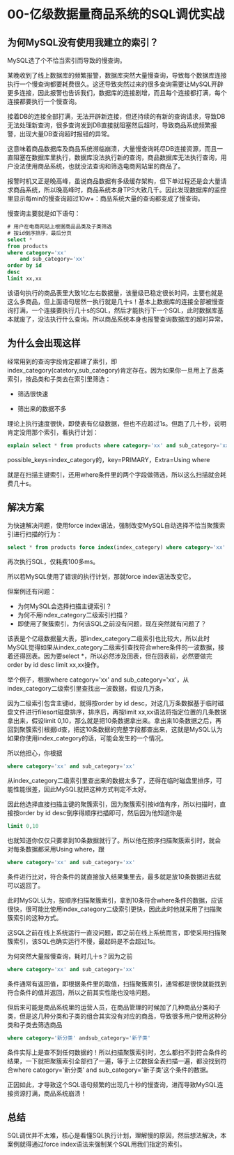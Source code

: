 # 00-亿级数据量商品系统的SQL调优实战

## 为何MySQL没有使用我建立的索引？

MySQL选了个不恰当索引而导致的慢查询。

某晚收到了线上数据库的频繁报警，数据库突然大量慢查询，导致每个数据库连接执行一个慢查询都要耗费很久。这还导致突然过来的很多查询需要让MySQL开辟更多连接，因此报警也告诉我们，数据库的连接剧增，而且每个连接都打满，每个连接都要执行一个慢查询。

接着DB的连接全部打满，无法开辟新连接，但还持续的有新的查询请求，导致DB无法处理新查询，很多查询发到DB直接就阻塞然后超时，导致商品系统频繁报警，出现大量DB查询超时报错的异常。

这意味着商品数据库及商品系统濒临崩溃，大量慢查询耗尽DB连接资源，而且一直阻塞在数据库里执行，数据库没法执行新的查询，商品数据库无法执行查询，用户没法使用商品系统，也就没法查询和筛选电商网站里的商品了。

报警时机又正是晚高峰，虽说商品数据有多级缓存架构，但下单过程还是会大量请求商品系统，所以晚高峰时，商品系统本身TPS大致几千。因此发现数据库的监控里显示每min的慢查询超过10w+：商品系统大量的查询都变成了慢查询。

慢查询主要就是如下语句：

```sql
# 用户在电商网站上根据商品品类及子类筛选
# 按id倒序排序，最后分页
select * 
from products 
where category='xx' 
	and sub_category='xx' 
order by id 
desc 
limit xx,xx
```

该语句执行的商品表里大致1亿左右数据量，该量级已稳定很长时间，主要也就是这么多商品，但上面语句居然一执行就是几十s！基本上数据库的连接全部被慢查询打满，一个连接要执行几十s的SQL，然后才能执行下一个SQL，此时数据库基本就废了，没法执行什么查询。所以商品系统本身也报警查询数据库的超时异常。

## 为什么会出现这样

经常用到的查询字段肯定都建了索引，即index_category(catetory,sub_category)肯定存在。因为如果你一旦用上了品类索引，按品类和子类去在索引里筛选：

- 筛选很快速

- 筛出来的数据不多

理论上执行速度很快，即使表有亿级数据，但也不应超过1s。但跑了几十秒，说明肯定没用那个索引，看执行计划：

```sql
explain select * from products where category='xx' and sub_category='xx' order by id desc limit xx,xx 
```

possible_keys=index_category的，key=PRIMARY，Extra=Using where

就是在扫描主键索引，还用where条件里的两个字段做筛选，所以这么扫描就会耗费几十s。

## 解决方案

为快速解决问题，使用force index语法，强制改变MySQL自动选择不恰当聚簇索引进行扫描的行为：

```sql
select * from products force index(index_category) where category='xx' and sub_category='xx' order by id desc limit xx,xx
```

再次执行SQL，仅耗费100多ms。

所以若MySQL使用了错误的执行计划，那就force index语法改变它。

但案例还有问题：

- 为何MySQL会选择扫描主键索引？
- 为何不用index_category二级索引扫描？
- 即使用了聚簇索引，为何该SQL之前没有问题，现在突然就有问题了？

该表是个亿级数据量大表，那index_category二级索引也比较大，所以此时MySQL觉得如果从index_category二级索引查找符合where条件的一波数据，接着还得回表。因为要select *，所以必然涉及回表，但在回表前，必然要做完order by id desc limit xx,xx操作。

举个例子，根据where category='xx' and sub_category='xx'，从index_category二级索引里查找出一波数据，假设几万条，

因为二级索引包含主键id，就得按order by id desc，对这几万条数据基于临时磁盘文件进行ﬁlesort磁盘排序，排序后，再按limit xx,xx语法将指定位置的几条数据拿出来，假设limit 0,10，那么就是把10条数据拿出来。拿出来10条数据之后，再回到聚簇索引根据id查，把这10条数据的完整字段都查出来，这就是MySQL认为如果你使用index_category的话，可能会发生的一个情况。

所以他担心，你根据

```sql
where category='xx' and sub_category='xx'
```

从index_category二级索引里查出来的数据太多了，还得在临时磁盘里排序，可能性能很差，因此MySQL就把这种方式判定不太好。

因此他选择直接扫描主键的聚簇索引，因为聚簇索引按id值有序，所以扫描时，直接按order by id desc倒序得顺序扫描即可，然后因为他知道你是

```sql
limit 0,10
```

也就知道你仅仅只要拿到10条数据就行了。所以他在按序扫描聚簇索引时，就会对每条数据都采用Using where，跟

```sql
where category='xx' and sub_category='xx'
```

条件进行比对，符合条件的就直接放入结果集里去，最多就是放10条数据进去就可以返回了。

此时MySQL认为，按顺序扫描聚簇索引，拿到10条符合where条件的数据，应该很快，很可能比使用index_category二级索引更快，因此此时他就采用了扫描聚簇索引的这种方式。

这SQL之前在线上系统运行一直没问题，即之前在线上系统而言，即使采用扫描聚簇索引，该SQL也确实运行不慢，最起码是不会超过1s。

为何突然大量报慢查询，耗时几十s？因为之前

```sql
where category='xx' and sub_category='xx'
```

条件通常有返回值，即根据条件里的取值，扫描聚簇索引，通常都是很快就能找到符合条件的值并返回，所以之前其实性能也没啥问题。

但后来可能是商品系统里的运营人员，在商品管理的时候加了几种商品分类和子类，但是这几种分类和子类的组合其实没有对应的商品，导致很多用户使用这种分类和子类去筛选商品

```sql
where category='新分类' andsub_category='新子类'
```

条件实际上是查不到任何数据的！所以扫描聚簇索引时，怎么都扫不到符合条件的结果，一下就把聚簇索引全部扫了一遍，等于上亿数据全表扫描一遍，都没找到符合where category='新分类' and sub_category='新子类'这个条件的数据。

正因如此，才导致这个SQL语句频繁的出现几十秒的慢查询，进而导致MySQL连接资源打满，商品系统崩溃！

## 总结

SQL调优并不太难，核心是看懂SQL执行计划，理解慢的原因，然后想法解决，本案例就得通过force index语法来强制某个SQL用我们指定的索引。

